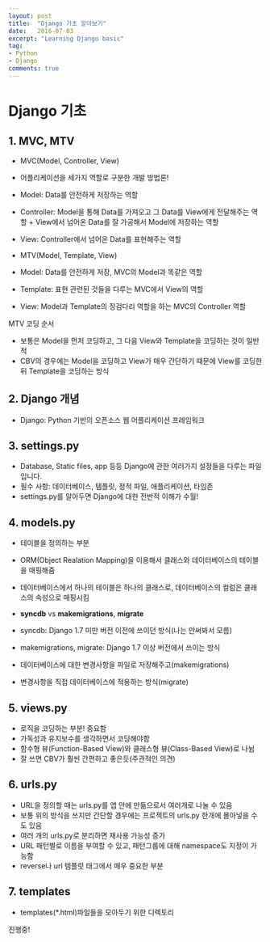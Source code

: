 ```yaml
---
layout: post
title:  "Django 기초 알아보기"
date:   2016-07-03
excerpt: "Learning Django basic"
tag:
- Python
- Django
comments: true
---
```



# Django 기초


## 1. MVC, MTV

- MVC(Model, Controller, View)
 - 어플리케이션을 세가지 역할로 구분한 개발 방법론!
 - Model: Data를 안전하게 저장하는 역할
 - Controller: Model을 통해 Data를 가져오고 그 Data를 View에게 전달해주는 역할
              \+ View에서 넘어온 Data를 잘 가공해서 Model에 저장하는 역할
 - View: Controller에서 넘어온 Data를 표현해주는 역할


- MTV(Model, Template, View)
 - Model: Data를 안전하게 저장, MVC의 Model과 똑같은 역할
 - Template: 표현 관련된 것들을 다루는 MVC에서 View의 역할
 - View: Model과 Template의 징검다리 역할을 하는 MVC의 Controller 역할

MTV 코딩 순서
 - 보통은 Model을 먼저 코딩하고, 그 다음 View와 Template을 코딩하는 것이 일반적
 - CBV의 경우에는 Model을 코딩하고 View가 매우 간단하기 때문에 View를 코딩한 뒤 Template을 코딩하는 방식


## 2. Django 개념

- Django: Python 기반의 오픈소스 웹 어플리케이션 프레임워크


## 3. settings.py

- Database, Static files, app 등등 Django에 관한 여러가지 설정들을 다루는 파일입니다.
- 필수 사항: 데이터베이스, 템플릿, 정적 파일, 애플리케이션, 타임존
- settings.py를 알아두면 Django에 대한 전반적 이해가 수월!


## 4. models.py

- 테이블을 정의하는 부분
- ORM(Object Realation Mapping)을 이용해서 클래스와 데이터베이스의 테이블을 매핑해줌
- 데이터베이스에서 하나의 테이블은 하나의 클래스로, 데이터베이스의 컬럼은 클래스의 속성으로 매핑시킴

- **syncdb** vs **makemigrations**, **migrate**
 - syncdb: Django 1.7 미만 버전 이전에 쓰이던 방식(나는 안써봐서 모름)
 - makemigrations, migrate: Django 1.7 이상 버전에서 쓰이는 방식
  - 데이터베이스에 대한 변경사항을 파일로 저장해주고(makemigrations)
  - 변경사항을 직접 데이터베이스에 적용하는 방식(migrate)


## 5. views.py

- 로직을 코딩하는 부분! 중요함
- 가독성과 유지보수를 생각하면서 코딩해야함
- 함수형 뷰(Function-Based View)와 클래스형 뷰(Class-Based View)로 나뉨
- 잘 쓰면 CBV가 훨씬 간편하고 좋은듯(주관적인 의견)


## 6. urls.py

- URL을 정의할 때는 urls.py를 앱 안에 만듦으로서 여러개로 나눌 수 있음
- 보통 위의 방식을 쓰지만 간단할 경우에는 프로젝트의 urls.py 한개에 몰아넣을 수도 있음
- 여러 개의 urls.py로 분리하면 재사용 가능성 증가
- URL 패턴별로 이름을 부여할 수 있고, 패턴그룹에 대해 namespace도 지정이 가능함
- reverse나 url 템플릿 태그에서 매우 중요한 부분


## 7. templates

- templates(\*.html)파일들을 모아두기 위한 디렉토리


진행중!
